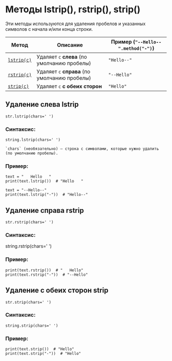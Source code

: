 # Методы lstrip(), rstrip(), strip()

Эти методы используются для удаления пробелов и указанных символов с начала и/или конца строки.

| Метод                                         | Описание                                      | Пример (`"--Hello--".method("-")`) |
|-----------------------------------------------|--------------------------------|----------------|
| [`lstrip(c)`](#удаление-слева-lstrip)         | Удаляет `c` **слева** (по умолчанию пробелы) | `"Hello--"` |
| [`rstrip(c)`](#удаление-справа-rstrip)        | Удаляет `c` **справа** (по умолчанию пробелы) | `"--Hello"` |
| [`strip(c)`](#удаление-с-обеих-сторон-strip) | Удаляет `c` **с обеих сторон** | `"Hello"` |

## Удаление слева lstrip
`str.lstrip(chars=' ')`

### Синтаксис:

`string.lstrip(chars=' ')`

    `chars` (необязательно) – строка с символами, которые нужно удалить (по умолчанию пробелы).

### Пример:
```
text = "   Hello   "
print(text.lstrip())  # "Hello   "

text = "--Hello--"
print(text.lstrip("-"))  # "Hello--"
```
## Удаление справа rstrip
`str.rstrip(chars=' ')`

### Синтаксис:

string.rstrip(chars=' ')

### Пример:
```
print(text.rstrip())  # "   Hello"
print(text.rstrip("-"))  # "--Hello"
```

## Удаление с обеих сторон strip
`str.strip(chars=' ')`

### Синтаксис:

`string.strip(chars=' ')`

### Пример:
```
print(text.strip())  # "Hello"
print(text.strip("-"))  # "Hello"
```